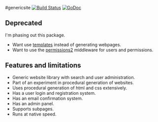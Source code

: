 #genericsite [![Build Status](https://travis-ci.org/xyproto/genericsite.svg?branch=master)](https://travis-ci.org/xyproto/genericsite) [![GoDoc](https://godoc.org/github.com/xyproto/genericsite?status.svg)](http://godoc.org/github.com/xyproto/genericsite)

Deprecated
----------

I'm phasing out this package.

* Want use [templates](https://github.com/unrolled/render) instead of generating webpages.
* Want to use the [permissions2](https://github.com/xyproto/permissions2) middleware for users and permissions.

Features and limitations
------------------------

* Generic website library with search and user administration.
* Part of an experiment in procedural generation of websites.
* Uses procedural generation of html and css extensively.
* Has a user login and registration system.
* Has an email confirmation system.
* Has an admin panel.
* Supports subpages.
* Runs at native speed.
